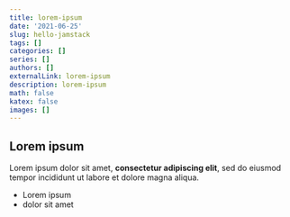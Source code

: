 ```yaml
---
title: lorem-ipsum
date: '2021-06-25'
slug: hello-jamstack
tags: []
categories: []
series: []
authors: []
externalLink: lorem-ipsum
description: lorem-ipsum
math: false
katex: false
images: []
---
```

## Lorem ipsum

Lorem ipsum dolor sit amet, **consectetur adipiscing elit**, sed do eiusmod tempor incididunt ut labore et dolore magna aliqua.

- Lorem ipsum
- dolor sit amet